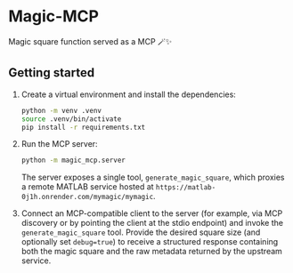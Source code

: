 # Magic-MCP

Magic square function served as a MCP 🪄✨

## Getting started

1. Create a virtual environment and install the dependencies:

   ```bash
   python -m venv .venv
   source .venv/bin/activate
   pip install -r requirements.txt
   ```

2. Run the MCP server:

   ```bash
   python -m magic_mcp.server
   ```

   The server exposes a single tool, `generate_magic_square`, which proxies a
   remote MATLAB service hosted at
   `https://matlab-0j1h.onrender.com/mymagic/mymagic`.

3. Connect an MCP-compatible client to the server (for example, via MCP
   discovery or by pointing the client at the stdio endpoint) and invoke the
   `generate_magic_square` tool. Provide the desired square size (and optionally
   set `debug=true`) to receive a structured response containing both the magic
   square and the raw metadata returned by the upstream service.
